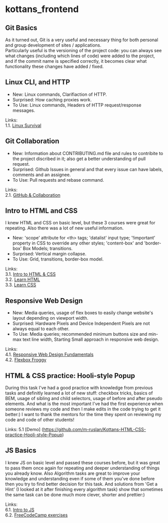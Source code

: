 # kottans_frontend

## Git Basics

As it turned out, Git is a very useful and necessary thing for both personal and group development of sites / applications.<br/>
Particularly useful is the versioning of the project code: you can always see what changes (including which lines of code) were added to the project, and if the commit name is specified correctly, it becomes clear what functionality these changes have added / fixed.

## Linux CLI, and HTTP

- New: Linux commands, Clarifiaction of HTTP.
- Surprised: How caching proxies work.
- To Use: Linux commands, Headers of HTTP request/response messages.

Links:<br/>
1.1. [Linux Survival](/task_linux_cli/Linux_Survival.png?raw=true)

## Git Collaboration

- New: Information about CONTRIBUTING.md file and rules to contribite to the project discribed in it; also get a better understanding of pull request.
- Surprised: Github Issues in general and that every issue can have labels, comments and an assignee.
- To Use: Pull requests and rebase command.

Links:<br/>
2.1. [GitHub & Collaboration](/task_git_collaboration/GitHub_&_Collaboration.png?raw=true)

## Intro to HTML and CSS

I knew HTML and CSS on basic level, but these 3 courses were great for repeating. Also there was a lot of new useful information.

- New: 'scope' attribute for \<th\> tags; 'datalist' input type; '!important' property in CSS to override any other styles; 'content-box' and 'border-box' Box Models; transitions.
- Surprised: Vertical margin collapse.
- To Use: Grid, transitions, border-box model.

Links:<br/>
3.1. [Intro to HTML & CSS](/task_html_css_intro/Intro_to_HTML_&_CSS.png?raw=true)<br/>
3.2. [Learn HTML](/task_html_css_intro/Learn_HTML.png?raw=true)<br/>
3.3. [Learn CSS](/task_html_css_intro/Learn_CSS.png?raw=true)

## Responsive Web Design

- New: Media queries, usage of flex boxes to easily change website's layout depending on viewport width.
- Surprised: Hardware Pixels and Device Independent Pixels are not always equal to each other.
- To Use: Media queries; recommended minimum buttons size and min-max text line width, Starting Small approach in responsive web design.

Links:<br/>
4.1. [Responsive Web Design Fundamentals](/task_responsive_web_design/Responsive_Web_Design_Fundamentals.png?raw=true)<br/>
4.2. [Flexbox Froggy](/task_responsive_web_design/Flexbox_Froggy.png?raw=true)

## HTML & CSS practice: Hooli-style Popup

During this task I've had a good practice with knowledge from previous tasks and definitly learned a lot of new stuff: checkbox tricks, basics of BEM, usage of sibling and child selectors, usage of before and after pseudo elements.
And what is the most important I've had the first experience when someone reviews my code and then I make edits in the code trying to get it better:)
I want to thank the mentors for the time they spent on reviewing my code and code of other students!

Links:
5.1 [Demo] (https://github.com/m-ruslan/Kottans-HTML-CSS-practice-Hooli-style-Popup)

## JS Basics

I knew JS on basic level and passed these courses before, but it was great to pass them once again for repeating and deeper understanding of things you already know.
Also Algorithm tasks are great to improve your knowledge and understanding even if some of them you've done before then you try to find better decision for this task. And solutions from 'Get a Hint' (I looked at it after finishing every algorithm task) show that sometimes the same task can be done much more clever, shorter and prettier:)

Links:<br/>
6.1. [Intro to JS](/task_js_basics/FreeCodeCamp_exercises.png?raw=true)<br/>
6.2. [FreeCodeCamp exercises](/task_js_basics/FreeCodeCamp_exercises.png?raw=true)
